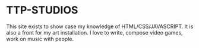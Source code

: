 # TTP-STUDIOS


This site exists to show case my knowledge of HTML/CSS/JAVASCRIPT. It is also a front for my art installation. I love to write, compose video games, work on music with people.
